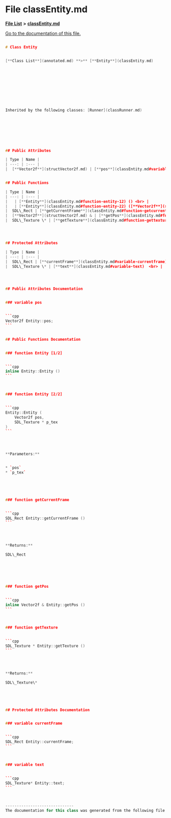 
# File classEntity.md

[**File List**](files.md) **>** [**classEntity.md**](classEntity_8md.md)

[Go to the documentation of this file.](classEntity_8md.md) 


````cpp

# Class Entity


[**Class List**](annotated.md) **>** [**Entity**](classEntity.md)










Inherited by the following classes: [Runner](classRunner.md)








## Public Attributes

| Type | Name |
| ---: | :--- |
|  [**Vector2f**](structVector2f.md) | [**pos**](classEntity.md#variable-pos)  <br> |


## Public Functions

| Type | Name |
| ---: | :--- |
|   | [**Entity**](classEntity.md#function-entity-12) () <br> |
|   | [**Entity**](classEntity.md#function-entity-22) ([**Vector2f**](structVector2f.md) pos, SDL\_Texture \* p\_tex) <br>_Construct a new_ [_**Entity**_](classEntity.md) _::_[_**Entity**_](classEntity.md) _object._ |
|  SDL\_Rect | [**getCurrentFrame**](classEntity.md#function-getcurrentframe) () <br>_Gets the current rectangular frame of this entity._  |
|  [**Vector2f**](structVector2f.md) & | [**getPos**](classEntity.md#function-getpos) () <br> |
|  SDL\_Texture \* | [**getTexture**](classEntity.md#function-gettexture) () <br>_Gets the texture associated with the_ [_**Entity**_](classEntity.md) _object._ |




## Protected Attributes

| Type | Name |
| ---: | :--- |
|  SDL\_Rect | [**currentFrame**](classEntity.md#variable-currentframe)  <br> |
|  SDL\_Texture \* | [**text**](classEntity.md#variable-text)  <br> |




## Public Attributes Documentation


### variable pos 


```cpp
Vector2f Entity::pos;
```


## Public Functions Documentation


### function Entity [1/2]


```cpp
inline Entity::Entity () 
```



### function Entity [2/2]


```cpp
Entity::Entity (
    Vector2f pos,
    SDL_Texture * p_tex
) 
```




**Parameters:**


* `pos` 
* `p_tex` 



        

### function getCurrentFrame 


```cpp
SDL_Rect Entity::getCurrentFrame () 
```




**Returns:**

SDL\_Rect 




        

### function getPos 


```cpp
inline Vector2f & Entity::getPos () 
```



### function getTexture 


```cpp
SDL_Texture * Entity::getTexture () 
```




**Returns:**

SDL\_Texture\* 




        
## Protected Attributes Documentation


### variable currentFrame 


```cpp
SDL_Rect Entity::currentFrame;
```



### variable text 


```cpp
SDL_Texture* Entity::text;
```



------------------------------
The documentation for this class was generated from the following file `include/entity.h`
````

